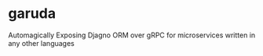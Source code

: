 # garuda
Automagically Exposing Djagno ORM over gRPC for microservices written in any other languages
